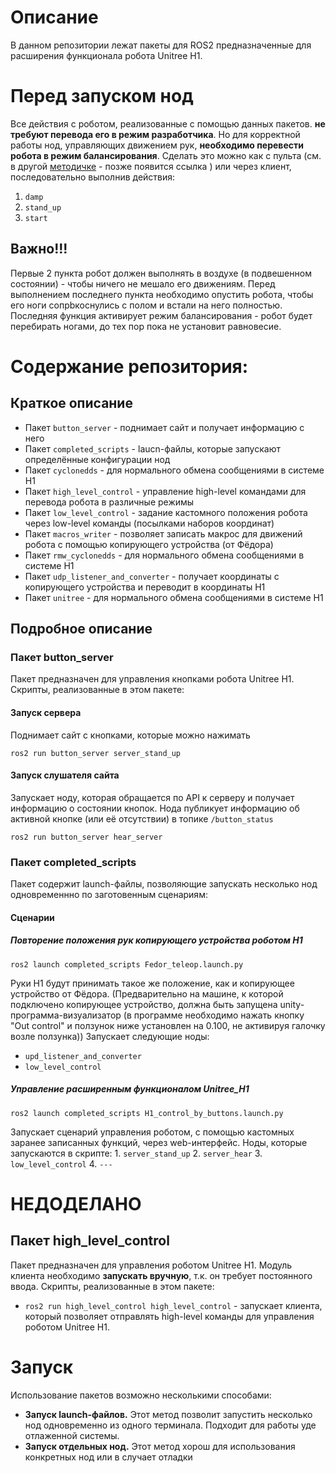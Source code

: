 # Описание
В данном репозитории лежат пакеты для ROS2 предназначенные для расширения функционала робота Unitree H1.
# Перед запуском нод
Все действия с роботом, реализованные с помощью данных пакетов. **не требуют перевода его в режим разработчика**. 
Но для корректной работы нод, управляющих движением рук, **необходимо перевести робота в режим балансирования**. 
Сделать это можно как с пульта (см. в другой [методичке]() - позже появится ссылка ) или через клиент, последовательно выполнив действия:
1. `damp`
2. `stand_up`
3. `start`
## **Важно!!!** 
Первые 2 пункта робот должен выполнять в воздухе (в подвешенном состоянии) - чтобы ничего не мешало его движениям. Перед выполнением последнего пункта необходимо опустить робота, чтобы его ноги сопрbкоснулись с полом и встали на него полностью. Последняя функция активирует режим балансирования - робот будет перебирать ногами, до тех пор пока не установит равновесие.
# Содержание репозитория:
## Краткое описание
 - Пакет `button_server` - поднимает сайт и получает информацию с него
 - Пакет `completed_scripts` - laucn-файлы, которые запускают определённые конфигурации нод
 - Пакет `cyclonedds` - для нормального обмена сообщениями в системе H1
 - Пакет `high_level_control` - управление high-level командами для перевода робота в различные режимы 
 - Пакет `low_level_control` - задание кастомного положения робота через low-level команды (посылками наборов координат)
 - Пакет `macros_writer` - позволяет записать макрос для движений робота с помощью копирующего устройства (от Фёдора)
 - Пакет `rmw_cyclonedds` - для нормального обмена сообщениями в системе H1
 - Пакет `udp_listener_and_converter` - получает координаты с копирующего устройства и переводит в координаты H1
 - Пакет `unitree` - для нормального обмена сообщениями в системе H1
## Подробное описание
### Пакет button_server
Пакет предназначен для управления кнопками робота Unitree H1.
Скрипты, реализованные в этом пакете:
#### Запуск сервера
Поднимает сайт с кнопками, которые можно нажимать
```
ros2 run button_server server_stand_up
```
#### Запуск слушателя сайта
Запускает ноду, которая обращается по API к серверу и получает информацию о состоянии кнопок. Нода публикует информацию об активной кнопке (или её отсутствии) в топике `/button_status`
```
ros2 run button_server hear_server
``` 

### Пакет completed_scripts
Пакет содержит launch-файлы, позволяющие запускать несколько нод одновременнно по заготовенным сценариям:
#### Сценарии
##### Повторение положения рук копирующего устройства роботом H1 
```
ros2 launch completed_scripts Fedor_teleop.launch.py
```
Руки H1 будут принимать такое же положение, как и копирующее устройство от Фёдора. (Предварительно на машине, к которой подключено копирующее устройство, должна быть запущена unity-программа-визуализатор (в программе необходимо нажать кнопку "Out control" и ползунок ниже установлен на 0.100, не активируя галочку возле ползунка))
Запускает следующие ноды:
- `upd_listener_and_converter`
- `low_level_control`

##### Управление расширенным функционалом Unitree_H1
```
ros2 launch completed_scripts H1_control_by_buttons.launch.py
```
Запускает сценарий управления роботом, с помощью кастомных заранее записанных функций, через web-интерфейс.
Ноды, которые запускаются в скрипте:
    1. `server_stand_up`
    2. `server_hear`
    3. `low_level_control`
    4. `---`




# НЕДОДЕЛАНО
## Пакет high_level_control
Пакет предназначен для управления роботом Unitree H1. Модуль клиента необходимо **запускать вручную**, т.к. он требует постоянного ввода.
Скрипты, реализованные в этом пакете:
- `ros2 run high_level_control high_level_control` - запускает клиента, который позволяет отправлять high-level команды для управления роботом Unitree H1.


# Запуск
Использование пакетов возможно несколькими способами:
 - **Запуск launch-файлов.** Этот метод позволит запустить несколько нод одновременно из одного терминала. Подходит для работы уде отлаженной системы.
 - **Запуск отдельных нод.** Этот метод хорош для использования конкретных нод или в случает отладки
